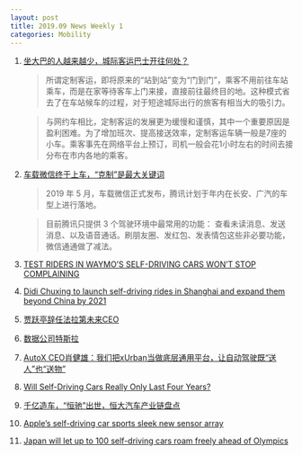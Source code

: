 ```yaml
---
layout: post
title: 2019.09 News Weekly 1
categories: Mobility
---
```


1. [坐大巴的人越来越少，城际客运巴士开往何处？](https://www.huxiu.com/article/316026.html)

    > 所谓定制客运，即将原来的“站到站”变为“门到门”，乘客不用前往车站乘车，而是在家等待客车上门来接，直接前往最终目的地。这种模式省去了在车站候车的过程，对于短途城际出行的旅客有相当大的吸引力。

    > 与网约车相比，定制客运的发展更为缓慢和谨慎，其中一个重要原因是盈利困难。为了增加班次、提高接送效率，定制客运车辆一般是7座的小车。乘客事先在网络平台上预订，司机一般会花1小时左右的时间去接分布在市内各地的乘客。

2. [车载微信终于上车，“克制”是最大关键词](https://www.huxiu.com/article/315325.html)

    > 2019 年 5 月，车载微信正式发布，腾讯计划于年内在长安、广汽的车型上进行落地。

    > 目前腾讯只提供 3 个驾驶环境中最常用的功能： 查看未读消息、发送消息、以及语音通话。刷朋友圈、发红包、发表情包这些非必要功能，微信通通做了减法。

3. [TEST RIDERS IN WAYMO’S SELF-DRIVING CARS WON’T STOP COMPLAINING](https://futurism.com/the-byte/riders-waymo-self-driving-cars-complaining)

4. [Didi Chuxing to launch self-driving rides in Shanghai and expand them beyond China by 2021](https://techcrunch.com/2019/08/30/didi-chuxing-to-launch-self-driving-rides-in-shanghai-and-expand-them-beyond-china-by-2021/)

5. [贾跃亭辞任法拉第未来CEO](https://www.huxiu.com/article/316475.html)

6. [数据公司特斯拉](https://www.huxiu.com/article/316450.html)

7. [AutoX CEO肖健雄：我们把xUrban当做底层通用平台，让自动驾驶既“送人”也“送物”](https://36kr.com/p/5234615)

8. [Will Self-Driving Cars Really Only Last Four Years?](https://www.forbes.com/sites/lanceeliot/2019/09/03/will-self-driving-cars-really-only-last-four-years/#457664204cce)

9. [千亿造车，“恒驰”出世，恒大汽车产业链盘点](https://36kr.com/p/5243580)

10. [Apple’s self-driving car sports sleek new sensor array](https://www.cultofmac.com/650034/apples-self-driving-car-sports-sleek-new-sensor-array/)

11. [Japan will let up to 100 self-driving cars roam freely ahead of Olympics](https://www.japantimes.co.jp/news/2019/09/05/national/japan-will-let-100-driverless-cars-roam-freely-ahead-olympics/#.XXNyWpMzbOQ)